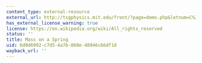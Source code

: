```yaml
---
content_type: external-resource
external_url: http://tsgphysics.mit.edu/front/?page=demo.php&letnum=C%202&show=0
has_external_license_warning: true
license: https://en.wikipedia.org/wiki/All_rights_reserved
status: ''
title: Mass on a Spring
uid: 6d0d6992-c7d5-4a7b-860e-48946c66df1d
wayback_url: ''
---
```

